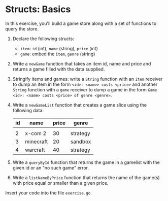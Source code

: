 # Structs: Basics

In this exercise, you'll build a game store along with a set of functions to query the store.

1. Declare the following structs:
   - `item`: `id` (int), `name` (string), `price` (int)
   - `game`: embed the `item`, `genre` (string)

2. Write a `newGame` function that takes an item id, name and price and returns a game filled with
   the data supplied.

3. Stringify items and games: write a `String` function with an `item` receiver to dump an item in
   the form `<id>: <name> costs <price>` and another `String` function with a `game` receiver to
   dump a game in the form `Game <id>: <name> costs <price> of genre <genre>`.

4. Write a `newGameList` function that creates a game slice using the following data:

   | id | name | price | genre |
   |----|------|-------|-------|
   |    |      |       |       |
   | 2 | x-com 2 | 30 | strategy |
   | 3 | minecraft | 20 | sandbox |
   | 4 | warcraft | 40 | strategy |

5. Write a `queryById` function that returns the game in a gamelist with the given id or an "no such game" error.

6. Write a `listNameByPrice` function that returns the name of the game(s) with price equal or
   smaller than a given price.

Insert your code into the file `exercise.go`.
